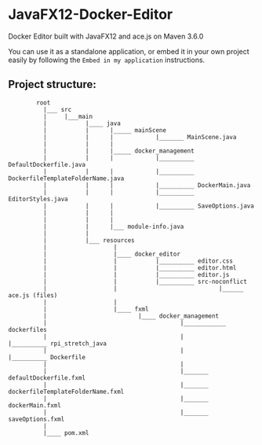 # JavaFX12-Docker-Editor
Docker Editor built with JavaFX12 and ace.js on Maven 3.6.0  

You can use it as a standalone application, or embed it in your own project easily by following the ```Embed in my application``` instructions. 

## Project structure:
            
            root
              |___ src
              |     |___main
              |           |____ java
              |           |      |_____ mainScene
              |           |      |            |_______ MainScene.java
              |           |      |
              |           |      |_____ docker_management
              |           |      |            |__________ DefaultDockerfile.java
              |           |      |            |__________ DockerfileTemplateFolderName.java
              |           |      |            |__________ DockerMain.java
              |           |      |            |__________ EditorStyles.java
              |           |      |            |__________ SaveOptions.java
              |           |      |
              |           |      |
              |           |      |___ module-info.java
              |           |
              |           |___ resources
              |                   |
              |                   |____ docker_editor
              |                   |           |__________ editor.css
              |                   |           |__________ editor.html
              |                   |           |__________ editor.js
              |                   |           |__________ src-noconflict
              |                   |                             |______ ace.js (files)
              |                   |
              |                   |____ fxml
              |                          |____ docker_management
              |                                      |____________ dockerfiles
              |                                      |                 |__________ rpi_stretch_java
              |                                      |                                     |__________ Dockerfile
              |                                      |
              |                                      |_______ defaultDockerfile.fxml
              |                                      |_______ dockerfileTemplateFolderName.fxml
              |                                      |_______ dockerMain.fxml
              |                                      |_______ saveOptions.fxml
              |
              |____ pom.xml

